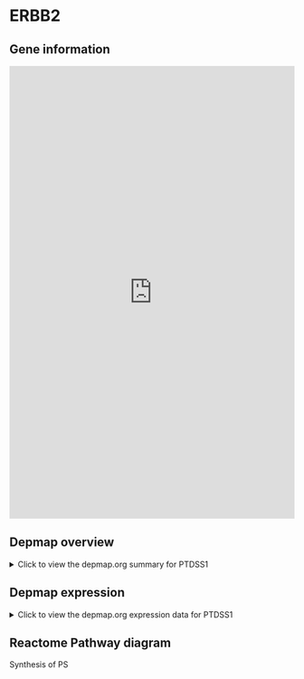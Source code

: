<h1>ERBB2</h1>

<h2>Gene information</h2>
<iframe src="https://depmap.org/portal/gene/PTDSS1?tab=about" style="border:none;width:100%;height:800px"></iframe>

<h2>Depmap overview</h2>
<details>
  <summary>Click to view the depmap.org summary for PTDSS1</summary>
  <iframe src="https://depmap.org/portal/gene/PTDSS1?tab=overview" style="border:none;width:100%;height:800px"></iframe>
</details>

<h2>Depmap expression</h2>
<details>
  <summary>Click to view the depmap.org expression data for PTDSS1</summary>
  <iframe src="https://depmap.org/portal/gene/PTDSS1?tab=characterization" style="border:none;width:100%;height:800px"></iframe>
</details>



<h2>Reactome Pathway diagram</h2>
Synthesis of PS
<div id="diagramHolder"></div>

<script>
    //Creating the Reactome Diagram widget
    //Take into account a proxy needs to be set up in your server side pointing to www.reactome.org
    function onReactomeDiagramReady(){  //This function is automatically called when the widget code is ready to be used
        var diagram = Reactome.Diagram.create({
            "placeHolder" : "diagramHolder",
            "width" : 900,
            "height" : 500
        });

        //Initialising it to the "Hemostasis" pathway
        diagram.loadDiagram("R-HSA-1483101");

        //Adding different listeners

        diagram.onDiagramLoaded(function (loaded) {
            console.info("Loaded ", loaded);
            diagram.flagItems("BAD");
	    diagram.flagItems("Q92934");
            if (loaded == "R-HSA-1483101") diagram.selectItem("R-HSA-1483101");
        });

     }
</script>




